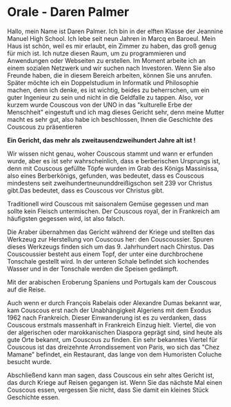 # Orale - Daren Palmer

Hallo, mein Name ist Daren Palmer. Ich bin in der elften Klasse der Jeannine Manuel High School. Ich lebe seit neun Jahren in Marcq en Baroeul. Mein Haus ist schön, weil es mir erlaubt, ein Zimmer zu haben, das groß genug für mich ist. Ich nutze diesen Raum, um zu programmieren und Anwendungen oder Webseiten zu erstellen. Im Moment arbeite ich an einem sozialen Netzwerk und wir suchen nach Investoren. Wenn Sie also Freunde haben, die in diesem Bereich arbeiten, können Sie uns anrufen. Später möchte ich ein Doppelstudium in Informatik und Philosophie machen, denn ich denke, es ist wichtig, beides zu beherrschen, um ein guter Ingenieur zu sein und nicht in die Geldfalle zu tappen. Also, vor kurzem wurde Couscous von der UNO in das "kulturelle Erbe der Menschheit" eingestuft und ich mag dieses Gericht sehr, denn meine Mutter macht es sehr gut, also habe ich beschlossen, Ihnen die Geschichte des Couscous zu präsentieren


**Ein Gericht, das mehr als zweitausendzweihundert Jahre alt ist !**


Wir wissen nicht genau, woher Couscous stammt und wann er erfunden wurde, aber es ist sehr wahrscheinlich, dass e berberischen Ursprungs ist, denn mit Couscous gefüllte Töpfe wurden im Grab des Königs Massinissa, also eines Berberkönigs, gefunden, was bedeutet, dass es Couscous mindestens seit zweihundertneununddreißigschon seit 239 vor Christus gibt.Das bedeutet, dass es Couscous  vor Christus gibt.

Traditionell wird Couscous mit saisonalem Gemüse gegessen und man sollte kein Fleisch untermischen. Der  Couscous royal, der in Frankreich am häufigsten gegessen wird, ist also falsch.

Die Araber übernahmen das Gericht während der Kriege und stellten das Werkzeug zur Herstellung von Couscous her: den Couscoussier. Spuren dieses Werkzeugs finden sich um das 9. Jahrhundert nach Chirstus. Das Couscoussier besteht aus einem Topf, der unter eine durchbrochene Tonschale gestellt wird. In der unteren Schale befindet sich kochendes Wasser und in der Tonschale werden die Speisen gedämpft. 

Mit der arabischen Eroberung Spaniens und Portugals kam der Couscous auf die Reise.

Auch wenn er durch François Rabelais oder Alexandre Dumas bekannt war, kam Couscous erst nach der Unabhängigkeit Algeriens mit dem Exodus 1962 nach Frankreich. Dieser Einwanderung ist es zu verdanken, dass Couscous erstmals massenhaft in Frankreich Einzug hielt. Viertel, die von der algerischen oder marokkanischen Diaspora geprägt sind, sind heute als gute Orte bekannt, um Couscous zu finden. Ein sehr bekanntes Viertel für Couscous ist das dreizehnte Arrondissement von Paris, wo sich das "Chez Mamane" befindet, ein Restaurant, das lange von dem Humoristen Coluche besucht wurde.

Abschließend kann man sagen, dass Couscous ein sehr altes Gericht ist, das durch Kriege auf Reisen gegangen ist. Wenn Sie das nächste Mal einen Couscous essen, vergessen Sie nicht, dass Sie damit ein kleines Stück Geschichte essen.
<!--stackedit_data:
eyJoaXN0b3J5IjpbLTEwMTE0ODExOTQsMTE3NjE1OTU2MywyNz
M2Njg1MSwtMzg2NjY1MDY3LC00Njk0OTExOTEsLTU1NzA1MzMy
NiwzNTgxMTM4OTgsNjkwNTgxNCw5MTA4MTEzNjQsNjI5ODEwMT
gwLDE3OTIyMjE3MTAsLTE0ODc1ODM5ODcsMTU3NzAzMjI1Mywt
MTY1MzM0NTc4MywtODY4NjY3NTQzLC0yMTE2NDIxNTc2XX0=
-->